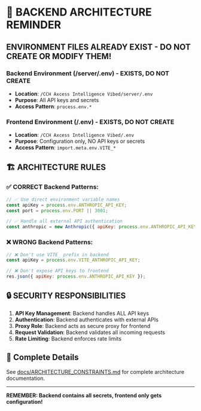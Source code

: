 # 🚨 BACKEND ARCHITECTURE REMINDER

## ENVIRONMENT FILES ALREADY EXIST - DO NOT CREATE OR MODIFY THEM!

### Backend Environment (/server/.env) - EXISTS, DO NOT CREATE
- **Location**: `/CCH Axcess Intelligence Vibed/server/.env`
- **Purpose**: All API keys and secrets
- **Access Pattern**: `process.env.*`

### Frontend Environment (/.env) - EXISTS, DO NOT CREATE
- **Location**: `/CCH Axcess Intelligence Vibed/.env`
- **Purpose**: Configuration only, NO API keys or secrets
- **Access Pattern**: `import.meta.env.VITE_*`

## 🏗️ ARCHITECTURE RULES

### ✅ CORRECT Backend Patterns:
```javascript
// ✅ Use direct environment variable names
const apiKey = process.env.ANTHROPIC_API_KEY;
const port = process.env.PORT || 3001;

// ✅ Handle all external API authentication
const anthropic = new Anthropic({ apiKey: process.env.ANTHROPIC_API_KEY });
```

### ❌ WRONG Backend Patterns:
```javascript
// ❌ Don't use VITE_ prefix in backend
const apiKey = process.env.VITE_ANTHROPIC_API_KEY;

// ❌ Don't expose API keys to frontend
res.json({ apiKey: process.env.ANTHROPIC_API_KEY });
```

## 🔒 SECURITY RESPONSIBILITIES

1. **API Key Management**: Backend handles ALL API keys
2. **Authentication**: Backend authenticates with external APIs
3. **Proxy Role**: Backend acts as secure proxy for frontend
4. **Request Validation**: Backend validates all incoming requests
5. **Rate Limiting**: Backend enforces rate limits

## 📖 Complete Details
See [docs/ARCHITECTURE_CONSTRAINTS.md](../../docs/ARCHITECTURE_CONSTRAINTS.md) for complete architecture documentation.

---

**REMEMBER: Backend contains all secrets, frontend only gets configuration!**
